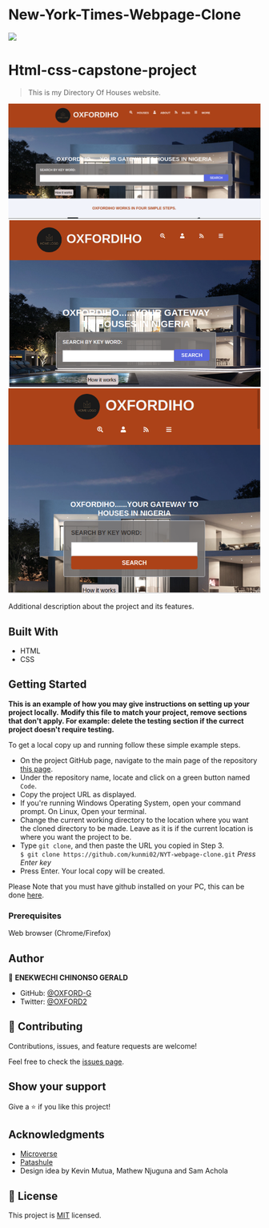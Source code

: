 # New-York-Times-Webpage-Clone
![](https://img.shields.io/badge/Microverse-blueviolet)

# Html-css-capstone-project

> This is my Directory Of Houses website.

![screenshot](index-1.png)
![screenshot](index-2.png)
![screenshot](index-3.png)

Additional description about the project and its features.

## Built With

- HTML
- CSS



## Getting Started

**This is an example of how you may give instructions on setting up your project locally.**
**Modify this file to match your project, remove sections that don't apply. For example: delete the testing section if the currect project doesn't require testing.**


To get a local copy up and running follow these simple example steps.

- On the project GitHub page, navigate to the main page of the repository [this page](https://oxford-g.github.io/NYT-webpage-clone/).
- Under the repository name, locate and click on a green button named `Code`.
- Copy the project URL as displayed.
- If you're running Windows Operating System, open your command prompt. On Linux, Open your terminal.
- Change the current working directory to the location where you want the cloned directory to be made. Leave as it is if the current location is where you want the project to be.
- Type `git clone`, and then paste the URL you copied in Step 3.<br>
  `$ git clone https://github.com/kunmi02/NYT-webpage-clone.git` <em>Press Enter key</em><br>
- Press Enter. Your local copy will be created.

Please Note that you must have github installed on your PC, this can be done [here](https://gist.github.com/derhuerst/1b15ff4652a867391f03).


### Prerequisites

Web browser (Chrome/Firefox)


## Author

👤 **ENEKWECHI CHINONSO GERALD**

- GitHub: [@OXFORD-G](https://github.com/OXFORD-G)
- Twitter: [@OXFORD2](https://twitter.com/OXFORD2)


## 🤝 Contributing

Contributions, issues, and feature requests are welcome!

Feel free to check the [issues page](issues/).

## Show your support

Give a ⭐️ if you like this project!

## Acknowledgments

- [Microverse](https://.microverse.org/)
- [Patashule](https://www.patashule.com)
- Design idea by Kevin Mutua, Mathew Njuguna and Sam Achola 

## 📝 License

This project is [MIT](lic.url) licensed.

